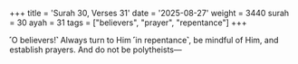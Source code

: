 +++
title = 'Surah 30, Verses 31'
date = '2025-08-27'
weight = 3440
surah = 30
ayah = 31
tags = ["believers", "prayer", "repentance"]
+++

˹O believers!˺ Always turn to Him ˹in repentance˺, be mindful of Him, and establish prayers. And do not be polytheists—